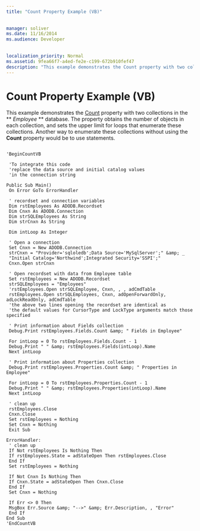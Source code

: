 ```yaml
---
title: "Count Property Example (VB)"
  
  
manager: soliver
ms.date: 11/16/2014
ms.audience: Developer
 
  
localization_priority: Normal
ms.assetid: 9fea66f7-a4ed-fe2e-c199-672b910fef47
description: "This example demonstrates the Count property with two collections in the Employee database. The property obtains the number of objects in each collection, and sets the upper limit for loops that enumerate these collections. Another way to enumerate these collections without using the Count property would be to use statements."
---
```


# Count Property Example (VB)

This example demonstrates the [Count](count-property-ado.md) property with two collections in the ** *Employee* ** database. The property obtains the number of objects in each collection, and sets the upper limit for loops that enumerate these collections. Another way to enumerate these collections without using the **Count** property would be to use statements. 
  
```
 
'BeginCountVB 
 
 'To integrate this code 
 'replace the data source and initial catalog values 
 'in the connection string 
 
Public Sub Main() 
 On Error GoTo ErrorHandler 
 
 ' recordset and connection variables 
 Dim rstEmployees As ADODB.Recordset 
 Dim Cnxn As ADODB.Connection 
 Dim strSQLEmployees As String 
 Dim strCnxn As String 
 
 Dim intLoop As Integer 
 
 ' Open a connection 
 Set Cnxn = New ADODB.Connection 
 strCnxn = "Provider='sqloledb';Data Source='MySqlServer';" &amp; _ 
 "Initial Catalog='Northwind';Integrated Security='SSPI';" 
 Cnxn.Open strCnxn 
 
 ' Open recordset with data from Employee table 
 Set rstEmployees = New ADODB.Recordset 
 strSQLEmployees = "Employees" 
 'rstEmployees.Open strSQLEmployee, Cnxn, , , adCmdTable 
 rstEmployees.Open strSQLEmployees, Cnxn, adOpenForwardOnly, adLockReadOnly, adCmdTable 
 'the above two lines opening the recordset are identical as 
 'the default values for CursorType and LockType arguments match those specified 
 
 ' Print information about Fields collection 
 Debug.Print rstEmployees.Fields.Count &amp; " Fields in Employee" 
 
 For intLoop = 0 To rstEmployees.Fields.Count - 1 
 Debug.Print " " &amp; rstEmployees.Fields(intLoop).Name 
 Next intLoop 
 
 ' Print information about Properties collection 
 Debug.Print rstEmployees.Properties.Count &amp; " Properties in Employee" 
 
 For intLoop = 0 To rstEmployees.Properties.Count - 1 
 Debug.Print " " &amp; rstEmployees.Properties(intLoop).Name 
 Next intLoop 
 
 ' clean up 
 rstEmployees.Close 
 Cnxn.Close 
 Set rstEmployees = Nothing 
 Set Cnxn = Nothing 
 Exit Sub 
 
ErrorHandler: 
 ' clean up 
 If Not rstEmployees Is Nothing Then 
 If rstEmployees.State = adStateOpen Then rstEmployees.Close 
 End If 
 Set rstEmployees = Nothing 
 
 If Not Cnxn Is Nothing Then 
 If Cnxn.State = adStateOpen Then Cnxn.Close 
 End If 
 Set Cnxn = Nothing 
 
 If Err <> 0 Then 
 MsgBox Err.Source &amp; "-->" &amp; Err.Description, , "Error" 
 End If 
End Sub 
'EndCountVB 

```


